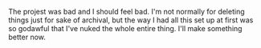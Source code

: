 The projest was bad and I should feel bad. I'm not normally for deleting things just for sake of archival, but the way I had all this set up at first was so godawful that I've nuked the whole entire thing. I'll make something better now.
